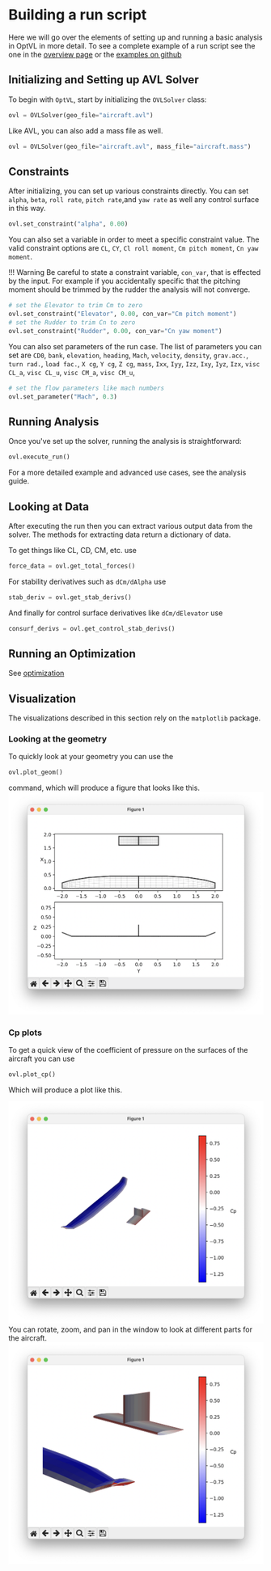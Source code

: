 
# Building a run script
Here we will go over the elements of setting up and running a basic analysis in OptVL in more detail. 
To see a complete example of a run script see the one in the [overview page](overview.md) or the [examples on github]()


## Initializing and Setting up AVL Solver
To begin with `OptVL`, start by initializing the `OVLSolver` class:

```python
ovl = OVLSolver(geo_file="aircraft.avl")
```

Like AVL, you can also add a mass file as well. 

```python
ovl = OVLSolver(geo_file="aircraft.avl", mass_file="aircraft.mass")
```


## Constraints
After initializing, you can set up various constraints directly.
You can set `alpha`, `beta`, `roll rate`, `pitch rate`,and `yaw rate` as well any control surface in this way. 

```python
ovl.set_constraint("alpha", 0.00)
```

You can also set a variable in order to meet a specific constraint value. 
The valid constraint options are `CL`, `CY`, `Cl roll moment`, `Cm pitch moment`, `Cn yaw moment`.

!!! Warning
    Be careful to state a constraint variable, `con_var`, that is effected by the input. For example if you accidentally specific that the pitching moment should be trimmed by the rudder the analysis will not converge. 

```python
# set the Elevator to trim Cm to zero
ovl.set_constraint("Elevator", 0.00, con_var="Cm pitch moment")
# set the Rudder to trim Cn to zero
ovl.set_constraint("Rudder", 0.00, con_var="Cn yaw moment")
```

You can also set parameters of the run case. 
The list of parameters you can set are `CD0`, `bank`, `elevation`, `heading`, `Mach`, `velocity`, `density`, `grav.acc.`, `turn rad.`, `load fac.`, `X cg`, `Y cg`, `Z cg`, `mass`, `Ixx`, `Iyy`, `Izz`, `Ixy`, `Iyz`, `Izx`, `visc CL_a`, `visc CL_u`, `visc CM_a`, `visc CM_u`,
```python 
# set the flow parameters like mach numbers
ovl.set_parameter("Mach", 0.3)
```

## Running Analysis

Once you've set up the solver, running the analysis is straightforward:

```python
ovl.execute_run()
```

For a more detailed example and advanced use cases, see the analysis guide.

## Looking at Data
After executing the run then you can extract various output data from the solver.
The methods for extracting data return a dictionary of data. 

To get things like CL, CD, CM, etc. use 
```python 
force_data = ovl.get_total_forces()
```
For stability derivatives such as `dCm/dAlpha` use
```python
stab_deriv = ovl.get_stab_derivs()
```
And finally for control surface derivatives like `dCm/dElevator` use
```python
consurf_derivs = ovl.get_control_stab_derivs()
```

## Running an Optimization 
See [optimization](optimization_overview.md)

## Visualization
The visualizations described in this section rely on the `matplotlib` package. 

### Looking at the geometry
To quickly look at your geometry you can use the
```python
ovl.plot_geom()
``` 
command, which will produce a figure that looks like this. 
![aircraft geometry plot](figures/aircraft_geom.png)


### Cp plots 
To get a quick view of the coefficient of pressure on the surfaces of the aircraft you can use 
```python
ovl.plot_cp()
```
Which will produce a plot like this. 

![aircraft cp](figures/aircraft_cp.png)
You can rotate, zoom, and pan in the window to look at different parts for the aircraft.
![aircraft cp view 2](figures/aircraft_cp_view2.png)

